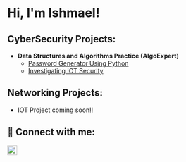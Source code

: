 <h1>Hi, I'm Ishmael!</h1>

<h2>CyberSecurity Projects:</h2>

- <b>Data Structures and Algorithms Practice (AlgoExpert)</b>
  - [Password Generator Using Python](https://github.com/InsertURL)
  - [Investigating IOT Security](https://www.linkedin.com/in/ishmael-ogbara-42a769128/overlay/education/563723563/multiple-media-viewer/?profileId=ACoAAB9vuSIBzEUnon-TNAxXDGRZ5GDYrqvcEKI&treasuryMediaId=1606824907698) 

<h2>Networking Projects:</h2>

- IOT Project coming soon!!

<h2> 🤳 Connect with me:</h2>


[<img align="left" alt="JoshMadakor | LinkedIn" width="22px" src="https://cdn.jsdelivr.net/npm/simple-icons@v3/icons/linkedin.svg" />][linkedin]



[linkedin]: https://linkedin.com/in/Ishmaelogbara

<!--
**joshmadakor1/joshmadakor1** is a ✨ _special_ ✨ repository because its `README.md` (this file) appears on your GitHub profile.

Here are some ideas to get you started:

- 🔭 I’m currently working on ...
- 🌱 I’m currently learning ...
- 👯 I’m looking to collaborate on ...
- 🤔 I’m looking for help with ...
- 💬 Ask me about ...
- 📫 How to reach me: ...
- 😄 Pronouns: ...
- ⚡ Fun fact: ...
-->
